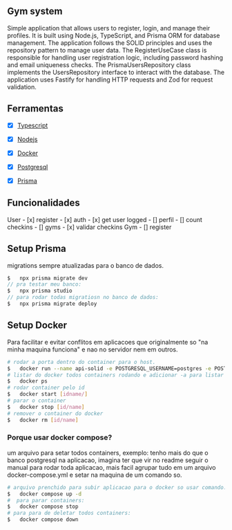 ## Gym system

Simple application that allows users to register, login, and manage their profiles. It is built using Node.js, TypeScript, and Prisma ORM for database management. The application follows the SOLID principles and uses the repository pattern to manage user data. The RegisterUseCase class is responsible for handling user registration logic, including password hashing and email uniqueness checks. The PrismaUsersRepository class implements the UsersRepository interface to interact with the database. The application uses Fastify for handling HTTP requests and Zod for request validation.

## Ferramentas

- [x] [Typescript]()
- [x] [Nodejs]()
- [x] [Docker]()
- [x] [Postgresql]()
- [x] [Prisma]()


## Funcionalidades

User
    - [x] register
    - [x] auth
    - [x] get user logged
    - [] perfil
    - [] count checkins
    - [] gyms 
    - [x] validar checkins
Gym 
    - [] register


## Setup Prisma

migrations sempre atualizadas para o banco de dados.

```js
$   npx prisma migrate dev
// pra testar meu banco:
$   npx prisma studio
// para rodar todas migratiosn no banco de dados:
$   npx prisma migrate deploy
```

## Setup Docker

Para facilitar e evitar conflitos em aplicacoes que originalmente so "na minha maquina funciona" e nao no servidor nem em outros.

```bash
# rodar a porta dentro do container para o host.
$   docker run --name api-solid -e POSTGRESQL_USERNAME=postgres -e POSTGRESQL_PASSWORD=admin -e POSTGRESQL_DATABASE=api_db -p 5432:5432 -d bitnami/postgresql
# listar do docker todos containers rodando e adicionar -a para listar todos criados
$   docker ps
# rodar container pelo id 
$   docker start [idname/]
# parar o container 
$   docker stop [id/name]
# remover o container do docker
$   docker rm [id/name]
```

### Porque usar docker compose?

um arquivo para setar todos containers, exemplo: tenho mais do que o banco postgresql na aplicacao, imagina ter que vir no readme seguir o manual para rodar toda aplicacao, mais facil agrupar tudo em um arquivo docker-compose.yml e setar na maquina de um comando so.

```bash
# arquivo prenchido para subir aplicacao para o docker so usar comando: -d roda em background sem os logs.
$   docker compose up -d
#  para parar containers:
$   docker compose stop
# para para de deletar todos containers:
$   docker compose down
```

## 